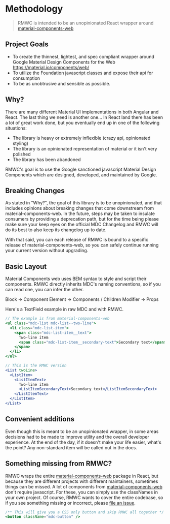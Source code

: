 # Methodology

> RMWC is intended to be an unopinionated React wrapper around [material-components-web](https://github.com/material-components/material-components-web/)

## Project Goals

* To create the thinnest, lightest, and spec compliant wrapper around Google Material Design Components for the Web https://material.io/components/web/
* To utilize the Foundation javascript classes and expose their api for consumption
* To be as unobtrusive and sensible as possible.

## Why?

There are many different Material UI implementations in both Angular and React. The last thing we need is another one... In React land there has been a lot of great work done, but you eventually end up in one of the following situations:

* The library is heavy or extremely inflexible (crazy api, opinionated styling)
* The library is an opinionated representation of material or it isn't very polished
* The library has been abandoned

RMWC's goal is to use the Google sanctioned javascript Material Design Components which are designed, developed, and maintained by Google.

## Breaking Changes

As stated in "Why?", the goal of this library is to be unopinionated, and that includes opinions about breaking changes that come downstream from material-components-web. In the future, steps may be taken to insulate consumers by providing a deprecation path, but for the time being please make sure your keep eyes on the official MDC Changelog and RMWC will do its best to also keep its changelog up to date.

With that said, you can each release of RMWC is bound to a specific release of material-components-web, so you can safely continue running your current version without upgrading.

## Basic Layout

Material Components web uses BEM syntax to style and script their components. RMWC directly inherits MDC's naming conventions, so if you can read one, you can infer the other.

Block -> Component
Element -> Components / Children
Modifier -> Props

Here's a TextField example in raw MDC and with RMWC.

```jsx
// The example is from material-components-web
<ul class="mdc-list mdc-list--two-line">
  <li class="mdc-list-item">
    <span class="mdc-list-item__text">
      Two-line item
      <span class="mdc-list-item__secondary-text">Secondary text</span>
    </span>
  </li>
</ul>
```

```jsx
// This is the RMWC version
<List twoLine>
  <ListItem>
    <ListItemText>
      Two-line item
      <ListItemSecondaryText>Secondary text</ListItemSecondaryText>
    </ListItemText>
  </ListItem>
</List>
```

## Convenient additions

Even though this is meant to be an unopinionated wrapper, in some areas decisions had to be made to improve utility and the overall developer experience. At the end of the day, if it doesn't make your life easier, what's the point? Any non-standard item will be called out in the docs.

## Something missing from RMWC?

RMWC wraps the entire [material-components-web](https://github.com/material-components/material-components-web) package in React, but because they are different projects with different maintainers, sometimes things can be missed. A lot of components from [material-components-web](https://github.com/material-components/material-components-web) don't require javascript. For these, you can simply use the classNames in your own project. Of course, RMWC wants to cover the entire codebase, so if you see something missing or incorrect, please [file an issue](https://github.com/jamesmfriedman/rmwc/issues/new).

```jsx
/** This will give you a CSS only button and skip RMWC all together */
<button className="mdc-button" />
```
